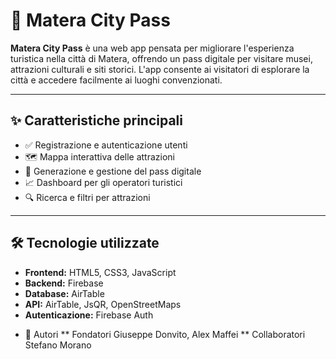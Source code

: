 # 🌆 Matera City Pass

**Matera City Pass** è una web app pensata per migliorare l'esperienza turistica nella città di Matera, offrendo un pass digitale per visitare musei, attrazioni culturali e siti storici. L'app consente ai visitatori di esplorare la città e accedere facilmente ai luoghi convenzionati.

---

## ✨ Caratteristiche principali

- ✅ Registrazione e autenticazione utenti
- 🗺️ Mappa interattiva delle attrazioni
- 🎫 Generazione e gestione del pass digitale
- 📈 Dashboard per gli operatori turistici
- 🔍 Ricerca e filtri per attrazioni

---

## 🛠️ Tecnologie utilizzate

- **Frontend:** HTML5, CSS3, JavaScript
- **Backend:** Firebase
- **Database:** AirTable
- **API:** AirTable, JsQR, OpenStreetMaps
- **Autenticazione:** Firebase Auth

* 👥 Autori
** Fondatori
  Giuseppe Donvito, Alex Maffei
** Collaboratori
  Stefano Morano
